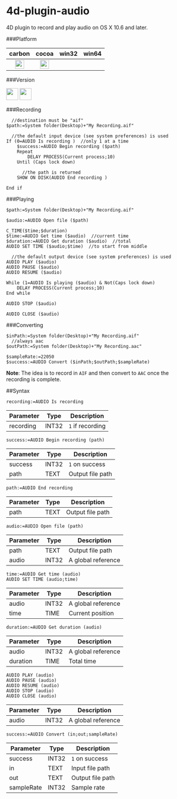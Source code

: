 4d-plugin-audio
===============

4D plugin to record and play audio on OS X 10.6 and later.

###Platform

| carbon | cocoa | win32 | win64 |
|:------:|:-----:|:---------:|:---------:|
|<img src="https://cloud.githubusercontent.com/assets/1725068/22371562/1b091f0a-e4db-11e6-8458-8653954a7cce.png" width="24" height="24" />|<img src="https://cloud.githubusercontent.com/assets/1725068/22371562/1b091f0a-e4db-11e6-8458-8653954a7cce.png" width="24" height="24" />|||

###Version

<img src="https://cloud.githubusercontent.com/assets/1725068/18940649/21945000-8645-11e6-86ed-4a0f800e5a73.png" width="32" height="32" /> <img src="https://cloud.githubusercontent.com/assets/1725068/18940648/2192ddba-8645-11e6-864d-6d5692d55717.png" width="32" height="32" />

###Recording

```
  //destination must be "aif"
$path:=System folder(Desktop)+"My Recording.aif"

  //the default input device (see system preferences) is used
If (0=AUDIO Is recording )  //only 1 at a time
	$success:=AUDIO Begin recording ($path)
	Repeat 
		DELAY PROCESS(Current process;10)
	Until (Caps lock down)
	
	  //the path is returned
	SHOW ON DISK(AUDIO End recording )
	
End if 
```

###Playing

```
$path:=System folder(Desktop)+"My Recording.aif"

$audio:=AUDIO Open file ($path)

C_TIME($time;$duration)
$time:=AUDIO Get time ($audio)  //current time
$duration:=AUDIO Get duration ($audio)  //total
AUDIO SET TIME ($audio;$time)  //to start from middle

  //the default output device (see system preferences) is used
AUDIO PLAY ($audio)
AUDIO PAUSE ($audio)
AUDIO RESUME ($audio)

While (1=AUDIO Is playing ($audio) & Not(Caps lock down)
	DELAY PROCESS(Current process;10)
End while 

AUDIO STOP ($audio)

AUDIO CLOSE ($audio)
```

###Converting

```
$inPath:=System folder(Desktop)+"My Recording.aif"
  //always aac
$outPath:=System folder(Desktop)+"My Recording.aac"

$sampleRate:=22050
$success:=AUDIO Convert ($inPath;$outPath;$sampleRate)
```

**Note**: The idea is to record in ``AIF`` and then convert to ``AAC`` once the recording is complete.

##Syntax

```
recording:=AUDIO Is recording
```

Parameter|Type|Description
------------|------------|----
recording|INT32|``1`` if recording

```
success:=AUDIO Begin recording (path)
```

Parameter|Type|Description
------------|------------|----
success|INT32|``1`` on success
path|TEXT|Output file path

```
path:=AUDIO End recording
```

Parameter|Type|Description
------------|------------|----
path|TEXT|Output file path

```
audio:=AUDIO Open file (path)
```

Parameter|Type|Description
------------|------------|----
path|TEXT|Output file path
audio|INT32|A global reference

```
time:=AUDIO Get time (audio)
AUDIO SET TIME (audio;time) 
```

Parameter|Type|Description
------------|------------|----
audio|INT32|A global reference
time|TIME|Current position

```
duration:=AUDIO Get duration (audio) 
```

Parameter|Type|Description
------------|------------|----
audio|INT32|A global reference
duration|TIME|Total time

```
AUDIO PLAY (audio)
AUDIO PAUSE (audio)
AUDIO RESUME (audio)
AUDIO STOP (audio)
AUDIO CLOSE (audio)
```

Parameter|Type|Description
------------|------------|----
audio|INT32|A global reference

```
success:=AUDIO Convert (in;out;sampleRate)
```

Parameter|Type|Description
------------|------------|----
success|INT32|``1`` on success
in|TEXT|Input file path
out|TEXT|Output file path
sampleRate|INT32|Sample rate
